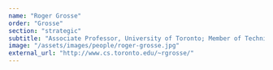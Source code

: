 ```yaml
---
name: "Roger Grosse"
order: "Grosse"
section: "strategic"
subtitle: "Associate Professor, University of Toronto; Member of Technical Staff, Anthropic"
image: "/assets/images/people/roger-grosse.jpg"
external_url: "http://www.cs.toronto.edu/~rgrosse/"
---
```


